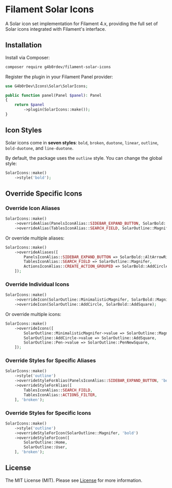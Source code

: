 # Filament Solar Icons

A Solar icon set implementation for Filament 4.x, providing the full set of Solar icons integrated with Filament's interface.

## Installation

Install via Composer:
```bash
composer require g4b0rdev/filament-solar-icons
```

Register the plugin in your Filament Panel provider:
```php
use G4b0rDev\Icons\Solar\SolarIcons;

public function panel(Panel $panel): Panel
{
    return $panel
        ->plugin(SolarIcons::make());
}
```

## Icon Styles

Solar icons come in **seven styles**: `bold`, `broken`, `duotone`, `linear`, `outline`, `bold-duotone`, and `line-duotone`.

By default, the package uses the `outline` style. You can change the global style:

```php
SolarIcons::make()
    ->style('bold');
```

## Override Specific Icons

### Override Icon Aliases
```php
SolarIcons::make()
    ->overrideAlias(PanelsIconAlias::SIDEBAR_EXPAND_BUTTON, SolarBold::AltArrowRight)
    ->overrideAlias(TablesIconAlias::SEARCH_FIELD, SolarOutline::Magnifer);
```

Or override multiple aliases:
```php
SolarIcons::make()
    ->overrideAliases([
        PanelsIconAlias::SIDEBAR_EXPAND_BUTTON => SolarBold::AltArrowRight,
        TablesIconAlias::SEARCH_FIELD => SolarOutline::Magnifer,
        ActionsIconAlias::CREATE_ACTION_GROUPED => SolarBold::AddCircle,
    ]);
```

### Override Individual Icons
```php
SolarIcons::make()
    ->overrideIcon(SolarOutline::MinimalisticMagnifer, SolarBold::Magnifer)
    ->overrideIcon(SolarOutline::AddCircle, SolarBold::AddSquare);
```

Or override multiple icons:
```php
SolarIcons::make()
    ->overrideIcons([
        SolarOutline::MinimalisticMagnifer->value => SolarOutline::Magnifer,
        SolarOutline::AddCircle->value => SolarOutline::AddSquare,
        SolarOutline::Pen->value => SolarOutline::PenNewSquare,
    ]);
```

### Override Styles for Specific Aliases
```php
SolarIcons::make()
    ->style('outline')
    ->overrideStyleForAlias(PanelsIconAlias::SIDEBAR_EXPAND_BUTTON, 'bold')
    ->overrideStyleForAlias([
        TablesIconAlias::SEARCH_FIELD,
        TablesIconAlias::ACTIONS_FILTER,
    ], 'broken');
```

### Override Styles for Specific Icons
```php
SolarIcons::make()
    ->style('outline')
    ->overrideStyleForIcon(SolarOutline::Magnifer, 'bold')
    ->overrideStyleForIcon([
        SolarOutline::Home,
        SolarOutline::User,
    ], 'broken');
```

## License
The MIT License (MIT). Please see [License](LICENSE.md) for more information.